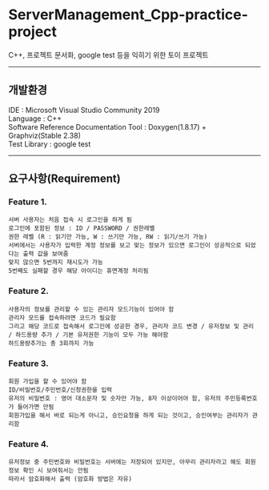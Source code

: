 # ServerManagement_Cpp-practice-project
  C++, 프로젝트 문서화, google test 등을 익히기 위한 토이 프로젝트
***

## 개발환경
  IDE : Microsoft Visual Studio Community 2019   
  Language : C++   
  Software Reference Documentation Tool : Doxygen(1.8.17) + Graphviz(Stable 2.38)   
  Test Library : google test   
***

## 요구사항(Requirement)
  ### Feature 1.
    서버 사용자는 처음 접속 시 로그인을 하게 됨   
    로그인에 포함된 정보 : ID / PASSWORD / 권한레벨   
    권한 레벨 (R : 읽기만 가능, W : 쓰기만 가능, RW : 읽기/쓰기 가능)   
    서버에서는 사용자가 입력한 계정 정보를 보고 맞는 정보가 있으면 로그인이 성공적으로 되었다는 출력 값을 보여줌   
    맞지 않으면 5번까지 재시도가 가능   
    5번째도 실패할 경우 해당 아이디는 휴면계정 처리됨   
  
  ### Feature 2. 
    사용자의 정보를 관리할 수 있는 관리자 모드기능이 있어야 함   
    관리자 모드를 접속하려면 코드가 필요함   
    그리고 해당 코드로 접속해서 로그인에 성공한 경우, 관리자 코드 변경 / 유저정보 및 관리 / 하드용량 추가 / 기본 유저권한 기능이 모두 가능 해야함   
    하드용량추가는 총 3회까지 가능   

  ### Feature 3.
    회원 가입을 할 수 있어야 함   
    ID/비밀번호/주민번호/신청권한을 입력   
    유저의 비밀번호 : 영어 대소문자 및 숫자만 가능, 8자 이상이어야 함, 유저의 주민등록번호가 들어가면 안됨   
    회원가입을 해서 바로 되는게 아니고, 승인요청을 하게 되는 것이고, 승인여부는 관리자가 관리함   

  ### Feature 4.
    유저정보 중 주민번호와 비밀번호는 서버에는 저장되어 있지만, 아무리 관리자라고 해도 회원정보 확인 시 보여줘서는 안됨   
    따라서 암호화해서 출력 (암호화 방법은 자유)
